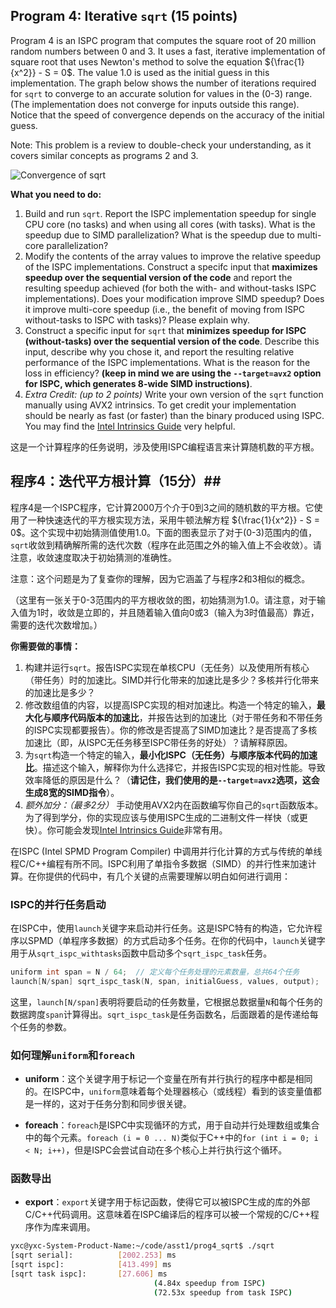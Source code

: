 
## Program 4: Iterative `sqrt` (15 points) ##

Program 4 is an ISPC program that computes the square root of 20 million
random numbers between 0 and 3. It uses a fast, iterative implementation of
square root that uses Newton's method to solve the equation ${\frac{1}{x^2}} - S = 0$.
The value 1.0 is used as the initial guess in this implementation. The graph below shows the 
number of iterations required for `sqrt` to converge to an accurate solution 
for values in the (0-3) range. (The implementation does not converge for 
inputs outside this range). Notice that the speed of convergence depends on the 
accuracy of the initial guess.

Note: This problem is a review to double-check your understanding, as it covers similar concepts as programs 2 and 3.

![Convergence of sqrt](handout-images/sqrt_graph.jpg "Convergence of sqrt on the range 0-3 with starting guess 1.0. Note that iterations until convergence is immediate for an input value of 1 and increases as the input value goes toward 0 or 3 (highest value is for input of 3).")

**What you need to do:**

1.  Build and run `sqrt`. Report the ISPC implementation speedup for 
  single CPU core (no tasks) and when using all cores (with tasks). What 
  is the speedup due to SIMD parallelization? What is the speedup due to 
  multi-core parallelization?
2.  Modify the contents of the array values to improve the relative speedup 
  of the ISPC implementations. Construct a specifc input that __maximizes speedup over the sequential version of the code__ and report the resulting speedup achieved (for both the with- and without-tasks ISPC implementations). Does your modification improve SIMD speedup?
  Does it improve multi-core speedup (i.e., the benefit of moving from ISPC without-tasks to ISPC with tasks)? Please explain why.
3.  Construct a specific input for `sqrt` that __minimizes speedup for ISPC (without-tasks) over the sequential version of the code__. Describe this input, describe why you chose it, and report the resulting relative performance of the ISPC implementations. What is the reason for the loss in efficiency? 
    __(keep in mind we are using the `--target=avx2` option for ISPC, which generates 8-wide SIMD instructions)__. 
4.  _Extra Credit: (up to 2 points)_ Write your own version of the `sqrt` 
 function manually using AVX2 intrinsics. To get credit your 
    implementation should be nearly as fast (or faster) than the binary 
    produced using ISPC. You may find the [Intel Intrinsics Guide](https://software.intel.com/sites/landingpage/IntrinsicsGuide/) 
    very helpful.

这是一个计算程序的任务说明，涉及使用ISPC编程语言来计算随机数的平方根。

## 程序4：迭代平方根计算（15分）##

程序4是一个ISPC程序，它计算2000万个介于0到3之间的随机数的平方根。它使用了一种快速迭代的平方根实现方法，采用牛顿法解方程 ${\frac{1}{x^2}} - S = 0$。这个实现中初始猜测值使用1.0。下面的图表显示了对于(0-3)范围内的值，`sqrt`收敛到精确解所需的迭代次数（程序在此范围之外的输入值上不会收敛）。请注意，收敛速度取决于初始猜测的准确性。

注意：这个问题是为了复查你的理解，因为它涵盖了与程序2和3相似的概念。

（这里有一张关于0-3范围内的平方根收敛的图，初始猜测为1.0。请注意，对于输入值为1时，收敛是立即的，并且随着输入值向0或3（输入为3时值最高）靠近，需要的迭代次数增加。）

**你需要做的事情：**

1. 构建并运行`sqrt`。报告ISPC实现在单核CPU（无任务）以及使用所有核心（带任务）时的加速比。SIMD并行化带来的加速比是多少？多核并行化带来的加速比是多少？
2. 修改数组值的内容，以提高ISPC实现的相对加速比。构造一个特定的输入，**最大化与顺序代码版本的加速比**，并报告达到的加速比（对于带任务和不带任务的ISPC实现都要报告）。你的修改是否提高了SIMD加速比？是否提高了多核加速比（即，从ISPC无任务移至ISPC带任务的好处）？请解释原因。
3. 为`sqrt`构造一个特定的输入，**最小化ISPC（无任务）与顺序版本代码的加速比**。描述这个输入，解释你为什么选择它，并报告ISPC实现的相对性能。导致效率降低的原因是什么？（**请记住，我们使用的是`--target=avx2`选项，这会生成8宽的SIMD指令**）。
4. _额外加分：（最多2分）_ 手动使用AVX2内在函数编写你自己的`sqrt`函数版本。为了得到学分，你的实现应该与使用ISPC生成的二进制文件一样快（或更快）。你可能会发现[Intel Intrinsics Guide](https://software.intel.com/sites/landingpage/IntrinsicsGuide/)非常有用。
 


在ISPC (Intel SPMD Program Compiler) 中调用并行化计算的方式与传统的单线程C/C++编程有所不同。ISPC利用了单指令多数据（SIMD）的并行性来加速计算。在你提供的代码中，有几个关键的点需要理解以明白如何进行调用：

### ISPC的并行任务启动

在ISPC中，使用`launch`关键字来启动并行任务。这是ISPC特有的构造，它允许程序以SPMD（单程序多数据）的方式启动多个任务。在你的代码中，`launch`关键字用于从`sqrt_ispc_withtasks`函数中启动多个`sqrt_ispc_task`任务。

```c
uniform int span = N / 64;  // 定义每个任务处理的元素数量，总共64个任务
launch[N/span] sqrt_ispc_task(N, span, initialGuess, values, output);
```

这里，`launch[N/span]`表明将要启动的任务数量，它根据总数据量`N`和每个任务的数据跨度`span`计算得出。`sqrt_ispc_task`是任务函数名，后面跟着的是传递给每个任务的参数。

### 如何理解`uniform`和`foreach`

- **uniform**：这个关键字用于标记一个变量在所有并行执行的程序中都是相同的。在ISPC中，`uniform`意味着每个处理器核心（或线程）看到的该变量值都是一样的，这对于任务分割和同步很关键。

- **foreach**：`foreach`是ISPC中实现循环的方式，用于自动并行处理数组或集合中的每个元素。`foreach (i = 0 ... N)`类似于C++中的`for (int i = 0; i < N; i++)`，但是ISPC会尝试自动在多个核心上并行执行这个循环。

### 函数导出

- **export**：`export`关键字用于标记函数，使得它可以被ISPC生成的库的外部C/C++代码调用。这意味着在ISPC编译后的程序可以被一个常规的C/C++程序作为库来调用。



```bash
yxc@yxc-System-Product-Name:~/code/asst1/prog4_sqrt$ ./sqrt
[sqrt serial]:          [2002.253] ms
[sqrt ispc]:            [413.499] ms
[sqrt task ispc]:       [27.606] ms
                                (4.84x speedup from ISPC)
                                (72.53x speedup from task ISPC)
```